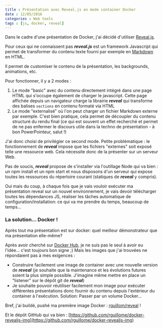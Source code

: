 ```yaml
---
title : Présentation avec Reveal.js en mode container Docker
date : 12/05/2016
categories : Web tools
tags : [js, docker, reveal]
---
```


Dans le cadre d'une présentation de Docker, j'ai décidé d'utiliser [Reveal.js](http://lab.hakim.se/reveal-js/#/).


Pour ceux qui ne connaissent pas __*reveal.js*__ est un framework Javascript qui permet de transformer du contenu texte fourni par exemple en [Markdown](https://daringfireball.net/projects/markdown/) en HTML.

Il permet de customiser le contenu de la présentation, les backgrounds, animations, etc.


Pour fonctionner, il y a 2 modes :

1. Le mode "basic" avec du contenu directement intégré dans une page HTML qui s'occupe également de charger le javascript. Cette page affichée depuis un navigateur charge la librairie __*reveal*__ qui transforme des balises ```sections``` en contenu formaté via HTML
2. Le mode "externalisé" où l'on peut charger un fichier Markdown externe par exemple. C'est bien pratique, cela permet de découpler du contenu structuré du rendu final (ce qui est souvent un effet recherché et permet de ne pas enfermer le discours utile dans la techno de présentation - à bon PowerPointeur, salut !)

J'ai donc choisi de privilégier ce second mode. Petite problématique : le fonctionnement de __*reveal*__ impose que les fichiers "externes" soit exposé telle une ressource web. Cela nécessite donc de la présenter sur un serveur Web.


Pas de soucis, __*reveal*__ propose de s'installer via l'outillage Node qui va bien : un npm install et un npm start et nous disposons d'un serveur qui expose toutes les ressources du répertoire courant (statiques de __*reveal*__ y compris).


Oui mais du coup, à chaque fois que je vais vouloir exécuter ma présentation reveal sur un nouvel environnement, je vais devoir télécharger toutes les dépendances JS, réaliser les tâches automatique de configuration/installation: ce qui va me prendre du temps, beaucoup de temps...


### La solution...  Docker !

Après tout ma présentation est sur docker: quel meilleur démonstrateur que ma présentation elle-même?

Après avoir cherché sur [Docker Hub](https://hub.docker.com/), je ne suis pas le seul à avoir eu l'idée... c'est toujours bon signe ;) Mais les images que j'ai trouvées ne répondaient pas à mes exigences  :

* Construire facilement une image de container avec une nouvelle version de __*reveal*__ (je souhaite que la maintenance et les évolutions futures soient la plus simple possible. J'imagine même mettre en place un "listener" sur le dépôt git de __*reveal*__)
* Je souhaite pouvoir réutiliser facilement mon image pour exécuter différentes présentations donc fournir du contenu depuis l'extérieur du container à l'exécution. Solution: Passer par un volume Docker...

Bref, j'ai buildé, pushé ma première image Docker : [rguillom/reveal](https://hub.docker.com/r/rguillom/reveal/) !


Et le dépôt GitHub qui va bien : [https://github.com/rguillome/docker-revealjs-img](https://github.com/rguillome/docker-revealjs-img)
